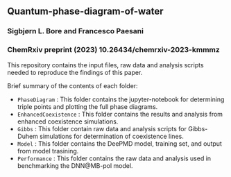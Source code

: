 ## Quantum-phase-diagram-of-water

### Sigbjørn L. Bore and Francesco Paesani

### ChemRxiv preprint (2023) 10.26434/chemrxiv-2023-kmmmz

This repository contains the input files, raw data and analysis scripts needed to reproduce the findings of this paper.

Brief summary of the contents of each folder:

* ```PhaseDiagram``` : This folder contains the jupyter-notebook for determining triple points and plotting the full phase diagrams.
* ```EnhancedCoexistence``` : This folder contains the results and analysis from enhanced coexistence simulations.
* ```Gibbs``` : This folder contain raw data and analysis scripts for Gibbs-Duhem simulations for determination of coexistence lines.
* ```Model``` : This folder contains the DeePMD model, training set, and output from model trasining.
* ```Performance``` : This folder contains the raw data and analysis used in benchmarking the DNN@MB-pol model.
